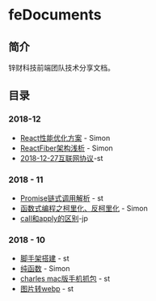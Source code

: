 # feDocuments
## 简介 ##

锌财科技前端团队技术分享文档。



## 目录 ##

### 2018-12 ###

- [React性能优化方案](./2018-12-06React性能优化方案.md) - Simon
- [ReactFiber架构浅析](./2018-12-06ReactFiber架构浅析.md) - Simon
- [2018-12-27互联网协议](./2018-12-27互联网协议.md)-st



### 2018 - 11 ###

- [Promise链式调用解析](./2018-11-13Promise链式调用解析.md)  - st
- [函数式编程之柯里化、反柯里化](./2018-11函数式编程之柯里化.md) - Simon
- [call和apply的区别](./2018-11-23call和apply的区别.md)-jp





### 2018 - 10 ###

- [脚手架搭建](./2018-10脚手架搭建.md) - st
- [纯函数](./2018-10纯函数.md)  - Simon
- [charles mac版手机抓包](./2018-10charles手机抓包.md)  - st
- [图片转webp](./2018-10图片转webp.md)  - st
